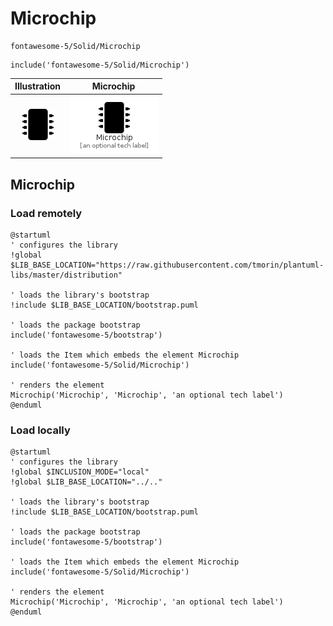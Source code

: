 # Microchip


```text
fontawesome-5/Solid/Microchip
```

```text
include('fontawesome-5/Solid/Microchip')
```



| Illustration | Microchip |
| :---: | :---: |
| ![illustration for Illustration](../../fontawesome-5/Solid/Microchip.png) | ![illustration for Microchip](../../fontawesome-5/Solid/Microchip.Local.png) |




## Microchip

### Load remotely
```plantuml
@startuml
' configures the library
!global $LIB_BASE_LOCATION="https://raw.githubusercontent.com/tmorin/plantuml-libs/master/distribution"

' loads the library's bootstrap
!include $LIB_BASE_LOCATION/bootstrap.puml

' loads the package bootstrap
include('fontawesome-5/bootstrap')

' loads the Item which embeds the element Microchip
include('fontawesome-5/Solid/Microchip')

' renders the element
Microchip('Microchip', 'Microchip', 'an optional tech label')
@enduml
```

### Load locally
```plantuml
@startuml
' configures the library
!global $INCLUSION_MODE="local"
!global $LIB_BASE_LOCATION="../.."

' loads the library's bootstrap
!include $LIB_BASE_LOCATION/bootstrap.puml

' loads the package bootstrap
include('fontawesome-5/bootstrap')

' loads the Item which embeds the element Microchip
include('fontawesome-5/Solid/Microchip')

' renders the element
Microchip('Microchip', 'Microchip', 'an optional tech label')
@enduml
```

